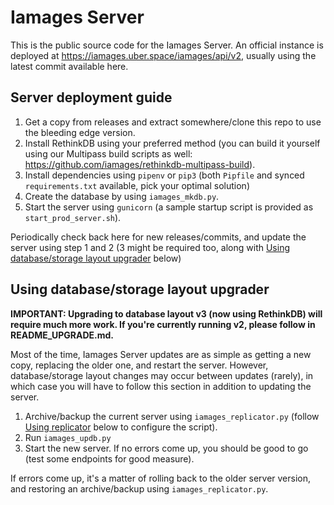 # Iamages Server

This is the public source code for the Iamages Server. 
An official instance is deployed at https://iamages.uber.space/iamages/api/v2, usually using the latest commit available here.

## Server deployment guide

1. Get a copy from releases and extract somewhere/clone this repo to use the bleeding edge version.
2. Install RethinkDB using your preferred method (you can build it yourself using our Multipass build scripts as well: https://github.com/iamages/rethinkdb-multipass-build).
3. Install dependencies using `pipenv` or `pip3` (both `Pipfile` and synced `requirements.txt` available, pick your optimal solution)
5. Create the database by using `iamages_mkdb.py`.
6. Start the server using `gunicorn` (a sample startup script is provided as `start_prod_server.sh`).

Periodically check back here for new releases/commits, and update the server using step 1 and 2 (3 might be required too, along with [Using database/storage layout upgrader]() below)

## Using database/storage layout upgrader
**IMPORTANT: Upgrading to database layout v3 (now using RethinkDB) will require much more work. If you're currently running v2,  please follow in README_UPGRADE.md.**

Most of the time, Iamages Server updates are as simple as getting a new copy, replacing the older one, and restart the server. However, database/storage layout changes may occur between updates (rarely), in which case you will have to follow this section in addition to updating the server.

1. Archive/backup the current server using `iamages_replicator.py` (follow [Using replicator](#using-replicator) below to configure the script).
2. Run `iamages_updb.py`
3. Start the new server. If no errors come up, you should be good to go (test some endpoints for good measure).

If errors come up, it's a matter of rolling back to the older server version, and restoring an archive/backup using `iamages_replicator.py`.
